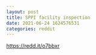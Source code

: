 ```yaml
--- 
layout: post 
title: SPPI facility inspection 
date: 2021-06-24 1624576531 
categories: reddit 
--- 
```

https://redd.it/o7bbxr